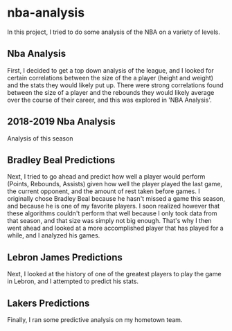 # nba-analysis
In this project, I tried to do some analysis of the NBA on a variety of levels.
## Nba Analysis
First, I decided to get a top down analysis of the league, and I looked for certain correlations between the size of the a player (height and weight) and the stats they would likely put up. There were strong correlations found between the size of a player and the rebounds they would likely average over the course of their career, and this was explored in 'NBA Analysis'.
## 2018-2019 Nba Analysis
Analysis of this season
## Bradley Beal Predictions
Next, I tried to go ahead and predict how well a player would perform (Points, Rebounds, Assists) given how well the player played the last game, the current opponent, and the amount of rest taken before games. I originally chose Bradley Beal because he hasn't missed a game this season, and because he is one of my favorite players. 
I soon realized however that these algorithms couldn't perform that well because I only took data from that season, and that size was simply not big enough. That's why I then went ahead and looked at a more accomplished player that has played for a while, and I analyzed his games.
## Lebron James Predictions
Next, I looked at the history of one of the greatest players to play the game in Lebron, and I attempted to predict his stats.
## Lakers Predictions
Finally, I ran some predictive analysis on my hometown team.
